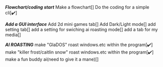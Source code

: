 ***Flowchart/coding start***
Make a flowchart\[]
Do the coding for a simple cli\[✔️]

***Add a GUI interface***
Add 2d mini games tab\[]
Add Dark/Light mode\[]
add setting tab\[]
add a setting for swiching ai roasting mode\[]
add a tab for my media\[]

***AI ROASTING***
make "GlaDOS" roast windows.etc within the program\[✔️]
make "killer frost/caitlin snow" roast windows.etc within the program\[✔️]
make a fun buddy ai(need to give it a mane)\[]
